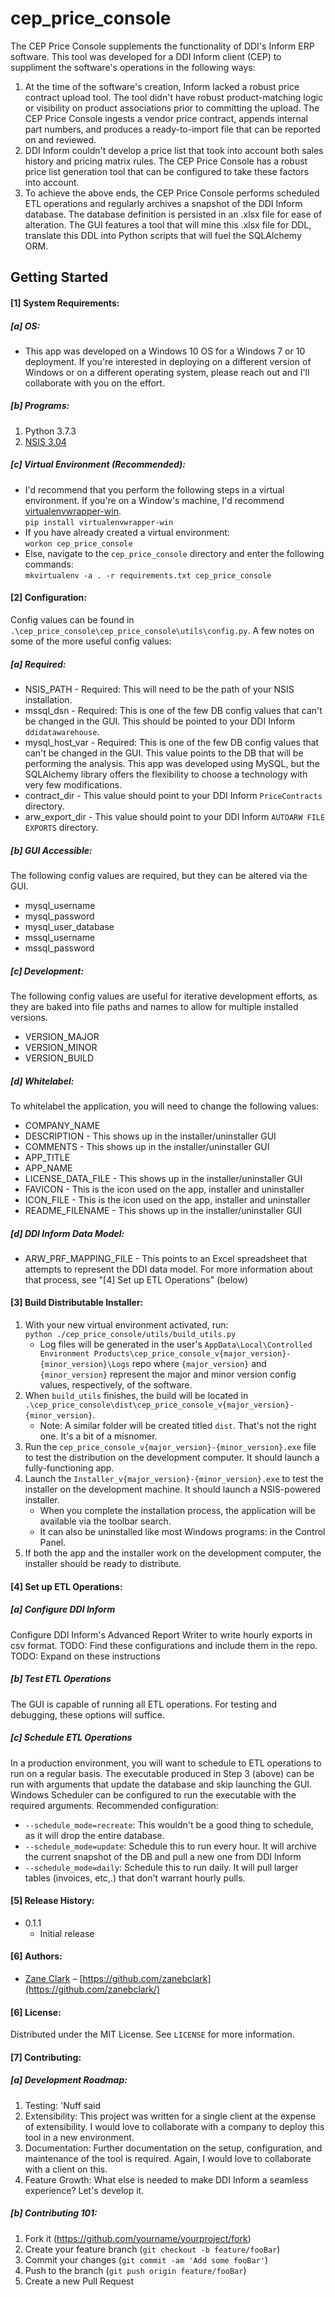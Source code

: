 # cep_price_console
The CEP Price Console supplements the functionality of DDI's Inform ERP software. This tool was developed for a 
DDI Inform client (CEP) to suppliment the software's operations in the following ways: 
1) At the time of the software's creation, Inform lacked a robust price contract upload tool. The tool didn't have 
robust product-matching logic or visibility on product associations prior to committing the upload. The CEP Price 
Console ingests a vendor price contract, appends internal part numbers, and produces a ready-to-import file that can
be reported on and reviewed. 
2) DDI Inform couldn't develop a price list that took into account both sales history and pricing matrix rules. The CEP
Price Console has a robust price list generation tool that can be configured to take these factors into account. 
3) To achieve the above ends, the CEP Price Console performs scheduled ETL operations and regularly archives a snapshot 
of the DDI Inform database. The database definition is persisted in an .xlsx file for ease of alteration. The GUI 
features a tool that will mine this .xlsx file for DDL, translate this DDL into Python scripts that will fuel the 
SQLAlchemy ORM.

## Getting Started
#### [1] System Requirements: 
##### [a] OS: 
* This app was developed on a Windows 10 OS for a Windows 7 or 10 deployment. If you're interested in deploying on a 
different version of Windows or on a different operating system, please reach out and I'll collaborate with you on 
the effort.  <br /> 
##### [b] Programs: 
1) Python 3.7.3 <br /> 
2) [NSIS 3.04](https://nsis.sourceforge.io/Main_Page)

##### [c] Virtual Environment (Recommended): 
* I'd recommend that you perform the following steps in a virtual environment. If you're on a Window's machine, 
I'd recommend [virtualenvwrapper-win](https://pypi.org/project/virtualenvwrapper-win/).  <br /> 
`pip install virtualenvwrapper-win` 
* If you have already created a virtual environment: <br /> 
`workon cep_price_console` <br /> 
* Else, navigate to the `cep_price_console` directory and enter the following commands:  <br /> 
`mkvirtualenv -a . -r requirements.txt cep_price_console` 

#### [2] Configuration: 
Config values can be found in `.\cep_price_console\cep_price_console\utils\config.py`. A few notes on some of the more
useful config values:

##### [a] Required:
* NSIS_PATH - Required: This will need to be the path of your NSIS installation. 
* mssql_dsn - Required: This is one of the few DB config values that can't be changed in the GUI. This should be 
pointed to your DDI Inform `ddidatawarehouse`.
* mysql_host_var - Required: This is one of the few DB config values that can't be changed in the GUI. This value 
points to the DB that will be performing the analysis. This app was developed using MySQL, but the SQLAlchemy library 
offers the flexibility to choose a technology with very few modifications.
* contract_dir - This value should point to your DDI Inform `PriceContracts` directory.
* arw_export_dir - This value should point to your DDI Inform `AUTOARW FILE EXPORTS` directory.

##### [b] GUI Accessible:
The following config values are required, but they can be altered via the GUI.
* mysql_username
* mysql_password
* mysql_user_database
* mssql_username
* mssql_password

##### [c] Development:
The following config values are useful for iterative development efforts, as they are baked into file paths and names
to allow for multiple installed versions. 
* VERSION_MAJOR
* VERSION_MINOR
* VERSION_BUILD

##### [d] Whitelabel:
To whitelabel the application, you will need to change the following values: 
* COMPANY_NAME
* DESCRIPTION - This shows up in the installer/uninstaller GUI
* COMMENTS - This shows up in the installer/uninstaller GUI
* APP_TITLE
* APP_NAME
* LICENSE_DATA_FILE - This shows up in the installer/uninstaller GUI
* FAVICON - This is the icon used on the app, installer and uninstaller
* ICON_FILE - This is the icon used on the app, installer and uninstaller
* README_FILENAME - This shows up in the installer/uninstaller GUI

##### [d] DDI Inform Data Model:
* ARW_PRF_MAPPING_FILE - This points to an Excel spreadsheet that attempts to represent the DDI data model. For more 
information about that process, see "[4] Set up ETL Operations" (below)

#### [3] Build Distributable Installer: 
1) With your new virtual environment activated, run:  <br /> `python ./cep_price_console/utils/build_utils.py` 
    * Log files will be generated in the user's 
`AppData\Local\Controlled Environment Products\cep_price_console_v{major_version}-{minor_version}\Logs` 
repo where `{major_version}` and `{minor_version}` represent the major and minor version config values, respectively, 
of the software.
2) When `build_utils` finishes, the build will be located in `.\cep_price_console\dist\cep_price_console_v{major_version}-{minor_version}`. 
    * Note: A similar folder will be created titled `dist`. That's not the right one. It's a bit of a misnomer.
3) Run the `cep_price_console_v{major_version}-{minor_version}.exe` file to test the distribution on the development computer. It should launch a 
fully-functioning app. 
4) Launch the `Installer_v{major_version}-{minor_version}.exe` to test the installer on the development machine. It should launch a NSIS-powered 
installer. 
    * When you complete the installation process, the application will be available via the toolbar search. 
    * It can also be uninstalled like most Windows programs: in the Control Panel. 
5) If both the app and the installer work on the development computer, the installer should be ready to distribute. 

#### [4] Set up ETL Operations:
##### [a] Configure DDI Inform
Configure DDI Inform's Advanced Report Writer to write hourly exports in csv format.
TODO: Find these configurations and include them in the repo.
TODO: Expand on these instructions
##### [b] Test ETL Operations
The GUI is capable of running all ETL operations. For testing and debugging, these options will suffice. 
##### [c] Schedule ETL Operations
In a production environment, you will want to schedule to ETL operations to run on a regular basis. The 
executable produced in Step 3 (above) can be run with arguments that update the database and skip launching the GUI. 
Windows Scheduler can be configured to run the executable with the required arguments. Recommended configuration: 
* `--schedule_mode=recreate`: This wouldn't be a good thing to schedule, as it will drop the entire database.
* `--schedule_mode=update`: Schedule this to run every hour. It will archive the current snapshot of the DB and pull a 
new one from DDI Inform
* `--schedule_mode=daily`: Schedule this to run daily. It will pull larger tables (invoices, etc,.) that don't warrant 
hourly pulls. 

#### [5] Release History:
* 0.1.1
    * Initial release

#### [6] Authors:
* [Zane Clark](hello@zanebclark.com) – [https://github.com/zanebclark](https://github.com/zanebclark/)

#### [6] License:
Distributed under the MIT License. See ``LICENSE`` for more information.

#### [7] Contributing:
##### [a] Development Roadmap: 
1) Testing: 'Nuff said
2) Extensibility: This project was written for a single client at the expense of extensibility. I would love to 
collaborate with a company to deploy this tool in a new environment. 
3) Documentation: Further documentation on the setup, configuration, and maintenance of the tool is required. Again, I 
would love to collaborate with a client on this. 
4) Feature Growth: What else is needed to make DDI Inform a seamless experience? Let's develop it. 

##### [b] Contributing 101: 
1. Fork it (<https://github.com/yourname/yourproject/fork>)
2. Create your feature branch (`git checkout -b feature/fooBar`)
3. Commit your changes (`git commit -am 'Add some fooBar'`)
4. Push to the branch (`git push origin feature/fooBar`)
5. Create a new Pull Request